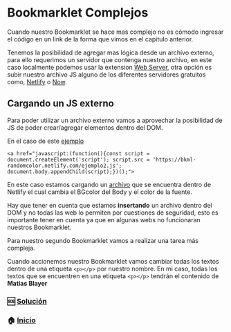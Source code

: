 #  Bookmarklet Complejos

Cuando nuestro Bookmarklet se hace mas complejo no es cómodo ingresar el código en un link de la forma que vimos en el capitulo anterior.

Tenemos la posibilidad de agregar mas lógica desde un archivo externo, para ello requerimos un servidor que contenga nuestro archivo, en este caso localmente podemos usar la extension [Web Server](https://chrome.google.com/webstore/detail/web-server-for-chrome/ofhbbkphhbklhfoeikjpcbhemlocgigb), otra opción es subir nuestro archivo JS alguno de los diferentes servidores gratuitos como, [Netlify](https://www.netlify.com/) o [Now](https://zeit.co/).

## Cargando un JS externo
Para poder utilizar un archivo externo vamos a aprovechar la posibilidad de JS de poder crear/agregar elementos dentro del DOM.

En el caso de este [ejemplo](https://bkml-randomcolor.netlify.com/)

```
<a href="javascript:(function(){const script = document.createElement('script'); script.src = 'https://bkml-randomcolor.netlify.com/ejemplo2.js'; document.body.appendChild(script);})();">

```

En este caso estamos cargando un [archivo](https://bkml-randomcolor.netlify.com/ejemplo2.js) que se encuentra dentro de Netlify el cual cambia el BGcolor del Body y el color de la fuente.

Hay que tener en cuenta que estamos **insertando** un archivo dentro del DOM y no todas las web lo permiten por cuestiones de seguridad, esto es importante tener en cuenta ya que en algunas webs no funcionaran nuestros Bookmarklet.

Para nuestro segundo Bookmarklet vamos a realizar una tarea más compleja.

Cuando accionemos nuestro Bookmarklet vamos cambiar todas los textos dentro de una etiqueta `<p></p>` por nuestro nombre.
En mi caso, todas los textos que se encuentren en una etiqueta  `<p></p>`  tendrán el contenido de **Matias Blayer**

### 🆘  [Solución](../bookmarklet/ejemplo2.html)

### 🏠  [Inicio](../readme.md)